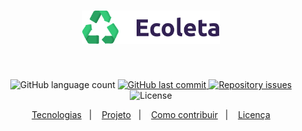 <h1 align="center">
   <img alt="Ecoleta" title="Ecoleta" src=".github/logo.svg" width="220px" />
</h1>

<br>

<p align="center">
  <img alt="GitHub language count" src="https://img.shields.io/github/languages/count/goncadanilo/ecoleta.svg">

  <a href="https://github.com/goncadanilo/ecoleta/commits/master">
    <img alt="GitHub last commit" src="https://img.shields.io/github/last-commit/goncadanilo/ecoleta.svg">
  </a>

  <a href="https://github.com/goncadanilo/ecoleta/issues">
    <img alt="Repository issues" src="https://img.shields.io/github/issues/goncadanilo/ecoleta.svg">
  </a>

  <img alt="License" src="https://img.shields.io/badge/license-MIT-brightgreen">
</p>

<p align="center">
  <a href="#rocket-tecnologias">Tecnologias</a>&nbsp;&nbsp;&nbsp;|&nbsp;&nbsp;&nbsp;
  <a href="#-projeto">Projeto</a>&nbsp;&nbsp;&nbsp;|&nbsp;&nbsp;&nbsp;
  <a href="#-como-contribuir">Como contribuir</a>&nbsp;&nbsp;&nbsp;|&nbsp;&nbsp;&nbsp;
  <a href="#memo-licença">Licença</a>
</p>
